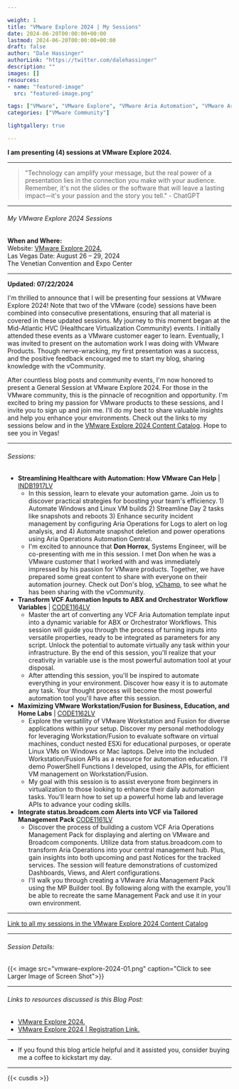 ```yaml
---

weight: 1
title: "VMware Explore 2024 | My Sessions"
date: 2024-06-20T00:00:00+00:00
lastmod: 2024-06-20T00:00:00+00:00
draft: false
author: "Dale Hassinger"
authorLink: "https://twitter.com/dalehassinger"
description: ""
images: []
resources:
- name: "featured-image"
  src: "featured-image.png"

tags: ["VMware", "VMware Explore", "VMware Aria Automation", "VMware Aria Operations", "VMware Aria Operations for Logs", "Vegas"]
categories: ["VMware Community"]

lightgallery: true

---
```


**I am presenting (4) sessions at VMware Explore 2024.**

<!--more-->

---

>"Technology can amplify your message, but the real power of a presentation lies in the connection you make with your audience. Remember, it's not the slides or the software that will leave a lasting impact—it's your passion and the story you tell." - ChatGPT

---

###### My VMware Explore 2024 Sessions  

**When and Where:**  
Website: [VMware Explore 2024.](https://www.vmware.com/explore/us)  
Las Vegas Date: August 26 – 29, 2024  
The Venetian Convention and Expo Center  

---

**Updated: 07/22/2024**

I'm thrilled to announce that I will be presenting four sessions at VMware Explore 2024! Note that two of the VMware {code} sessions have been combined into consecutive presentations, ensuring that all material is covered in these updated sessions. My journey to this moment began at the Mid-Atlantic HVC (Healthcare Virtualization Community) events. I initially attended these events as a VMware customer eager to learn. Eventually, I was invited to present on the automation work I was doing with VMware Products. Though nerve-wracking, my first presentation was a success, and the positive feedback encouraged me to start my blog, sharing knowledge with the vCommunity.  

After countless blog posts and community events, I'm now honored to present a General Session at VMware Explore 2024. For those in the VMware community, this is the pinnacle of recognition and opportunity. I'm excited to bring my passion for VMware products to these sessions, and I invite you to sign up and join me. I'll do my best to share valuable insights and help you enhance your environments. Check out the links to my sessions below and in the [VMware Explore 2024 Content Catalog](https://event.vmware.com/flow/vmware/explore2024lv/content/page/catalog?search=Hassinger). Hope to see you in Vegas!  

---

###### Sessions:

* **Streamlining Healthcare with Automation: How VMware Can Help** | [INDB1917LV](https://event.vmware.com/flow/vmware/explore2024lv/content/page/catalog?search=INDB1917LV)  
  * In this session, learn to elevate your automation game. Join us to discover practical strategies for boosting your team's efficiency. 1) Automate Windows and Linux VM builds 2) Streamline Day 2 tasks like snapshots and reboots 3) Enhance security incident management by configuring Aria Operations for Logs to alert on log analysis, and 4) Automate snapshot deletion and power operations using Aria Operations Automation Central.  
  * I'm excited to announce that **Don Horrox**, Systems Engineer, will be co-presenting with me in this session. I met Don when he was a VMware customer that I worked with and was immediately impressed by his passion for VMware products. Together, we have prepared some great content to share with everyone on their automation journey. Check out Don's blog, [vChamp](https://vchamp.net/), to see what he has been sharing with the vCommunity.  
* **Transform VCF Automation Inputs to ABX and Orchestrator Workflow Variables** | [CODE1164LV](https://event.vmware.com/flow/vmware/explore2024lv/content/page/catalog?search=CODE1164LV)  
  * Master the art of converting any VCF Aria Automation template input into a dynamic variable for ABX or Orchestrator Workflows. This session will guide you through the process of turning inputs into versatile properties, ready to be integrated as parameters for any script. Unlock the potential to automate virtually any task within your infrastructure. By the end of this session, you'll realize that your creativity in variable use is the most powerful automation tool at your disposal.  
  * After attending this session, you'll be inspired to automate everything in your environment. Discover how easy it is to automate any task. Your thought process will become the most powerful automation tool you'll have after this session.  
* **Maximizing VMware Workstation/Fusion for Business, Education, and Home Labs** | [CODE1162LV](https://event.vmware.com/flow/vmware/explore2024lv/content/page/catalog?search=CODE1162LV)  
  * Explore the versatility of VMware Workstation and Fusion for diverse applications within your setup. Discover my personal methodology for leveraging Workstation/Fusion to evaluate software on virtual machines, conduct nested ESXi for educational purposes, or operate Linux VMs on Windows or Mac laptops. Delve into the included Workstation/Fusion APIs as a resource for automation education. I'll demo PowerShell Functions I developed, using the APIs, for efficient VM management on Workstation/Fusion.  
  * My goal with this session is to assist everyone from beginners in virtualization to those looking to enhance their daily automation tasks. You'll learn how to set up a powerful home lab and leverage APIs to advance your coding skills.  
* **Integrate status.broadcom.com Alerts into VCF via Tailored Management Pack** [CODE1161LV](https://event.vmware.com/flow/vmware/explore2024lv/content/page/catalog?search=CODE1161LV)  
  * Discover the process of building a custom VCF Aria Operations Management Pack for displaying and alerting on VMware and Broadcom components. Utilize data from status.broadcom.com to transform Aria Operations into your central management hub. Plus, gain insights into both upcoming and past Notices for the tracked services. The session will feature demonstrations of customized Dashboards, Views, and Alert configurations.
  * I'll walk you through creating a VMware Aria Management Pack using the MP Builder tool. By following along with the example, you'll be able to recreate the same Management Pack and use it in your own environment.  

---

[Link to all my sessions in the VMware Explore 2024 Content Catalog](https://event.vmware.com/flow/vmware/explore2024lv/content/page/catalog?search=Hassinger)

---

###### Session Details:

{{< image src="vmware-explore-2024-01.png" caption="Click to see Larger Image of Screen Shot">}}  

---

###### Links to resources discussed is this Blog Post: 
* [VMware Explore 2024.](https://www.vmware.com/explore/us)  
* [VMware Explore 2024 | Registration Link.](https://event.vmware.com/flow/vmware/explore2024lv/reg/login)  
---

* If you found this blog article helpful and it assisted you, consider buying me a coffee to kickstart my day.  

<center>
<script type="text/javascript" src="https://cdnjs.buymeacoffee.com/1.0.0/button.prod.min.js" data-name="bmc-button" data-slug="dalehassinger" data-color="#FFDD00" data-emoji=""  data-font="Cookie" data-text="Buy me a coffee" data-outline-color="#000000" data-font-color="#000000" data-coffee-color="#ffffff" ></script>
</center>

---

{{< cusdis >}}
